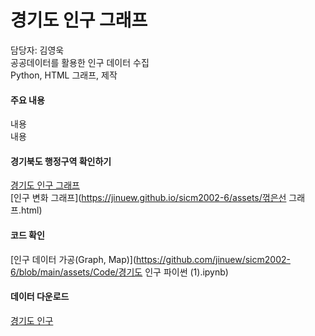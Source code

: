# 경기도 인구 그래프

담당자: 김영욱<br>
공공데이터를 활용한 인구 데이터 수집<br>
Python, HTML 그래프,  제작<br>

#### 주요 내용

내용<br>
내용

#### 경기북도 행정구역 확인하기
[경기도 인구 그래프](https://jinuew.github.io/sicm2002-6/assets/막대그래프.html)<br>
[인구 변화 그래프](https://jinuew.github.io/sicm2002-6/assets/꺾은선 그래프.html)

#### 코드 확인
[인구 데이터 가공(Graph, Map)](https://github.com/jinuew/sicm2002-6/blob/main/assets/Code/경기도 인구 파이썬 (1).ipynb)


#### 데이터 다운로드
[경기도 인구](https://github.com/jinuew/sicm2002-6/raw/main/assets/Data/gyeonggi_pop.xlsx)<br>
